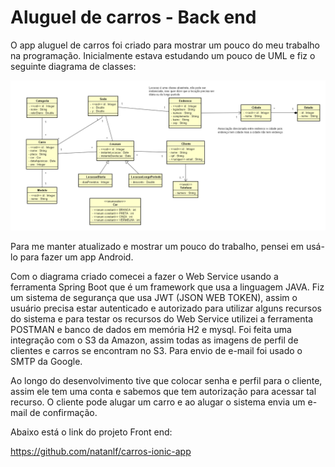 # Aluguel de carros - Back end

O app aluguel de carros foi criado para mostrar um pouco do meu trabalho na programação.
Inicialmente estava estudando um pouco de UML e fiz o seguinte diagrama de classes:

![Diagrama](/assets/diagrama-de-classe.png)

Para me manter atualizado e mostrar um pouco do trabalho, pensei em usá-lo para fazer um app Android.

Com o diagrama criado comecei a fazer o Web Service usando a ferramenta Spring Boot que é um framework que usa a linguagem JAVA. Fiz um sistema de segurança que usa JWT (JSON WEB TOKEN), assim o usuário precisa estar autenticado e autorizado para utilizar alguns recursos do sistema e para testar os recursos do Web Service utilizei a ferramenta POSTMAN e banco de dados em memória H2 e mysql. Foi feita uma integração com o S3 da Amazon, assim todas as imagens de perfil de clientes e carros se encontram no S3. Para envio de e-mail foi usado o SMTP da Google.

Ao longo do desenvolvimento tive que colocar senha e perfil para o cliente, assim ele tem uma conta e sabemos que tem autorização para acessar tal recurso.
O cliente pode alugar um carro e ao alugar o sistema envia um e-mail de confirmação.

Abaixo está o link do projeto Front end:

https://github.com/natanlf/carros-ionic-app

